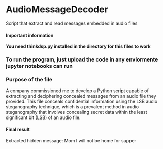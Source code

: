 # AudioMessageDecoder
 Script that extract and read messages embedded in audio files 

#### Important information 
**You need thinkdsp.py installed in the directory for this files to work**

### To run the program, just upload the code in any enviormente jupyter notebooks can run 

### Purpose of the file
A company commissioned me to develop a Python script capable of extracting and deciphering concealed messages from an audio file they provided. This file conceals confidential information using the LSB audio steganography technique, which is a prevalent method in audio steganography that involves concealing secret data within the least significant bit (LSB) of an audio file.

#### Final result

Extracted hidden message: Mom I will not be home for supper
